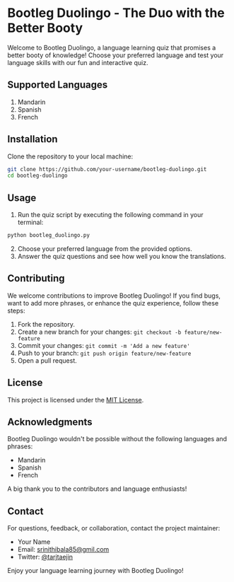# Bootleg Duolingo - The Duo with the Better Booty

Welcome to Bootleg Duolingo, a language learning quiz that promises a better booty of knowledge! Choose your preferred language and test your language skills with our fun and interactive quiz.

## Supported Languages

1. Mandarin
2. Spanish
3. French

## Installation

Clone the repository to your local machine:

```bash
git clone https://github.com/your-username/bootleg-duolingo.git
cd bootleg-duolingo
```

## Usage

1. Run the quiz script by executing the following command in your terminal:

```bash
python bootleg_duolingo.py
```

2. Choose your preferred language from the provided options.
3. Answer the quiz questions and see how well you know the translations.

## Contributing

We welcome contributions to improve Bootleg Duolingo! If you find bugs, want to add more phrases, or enhance the quiz experience, follow these steps:

1. Fork the repository.
2. Create a new branch for your changes: `git checkout -b feature/new-feature`
3. Commit your changes: `git commit -m 'Add a new feature'`
4. Push to your branch: `git push origin feature/new-feature`
5. Open a pull request.

## License

This project is licensed under the [MIT License](LICENSE).

## Acknowledgments

Bootleg Duolingo wouldn't be possible without the following languages and phrases:

- Mandarin
- Spanish
- French

A big thank you to the contributors and language enthusiasts!

## Contact

For questions, feedback, or collaboration, contact the project maintainer:

- Your Name
- Email: srinithibala85@gmil.com
- Twitter: [@tarjtaejin](https://twitter.com/tarjtaejin)

Enjoy your language learning journey with Bootleg Duolingo!
```
